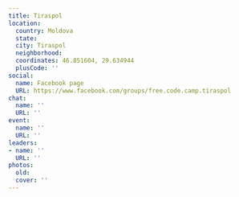 ```yaml
---
title: Tiraspol
location:
  country: Moldova
  state: 
  city: Tiraspol
  neighborhood: 
  coordinates: 46.851604, 29.634944
  plusCode: ''
social:
  name: Facebook page
  URL: https://www.facebook.com/groups/free.code.camp.tiraspol
chat:
  name: ''
  URL: ''
event:
  name: ''
  URL: ''
leaders:
- name: ''
  URL: ''
photos:
  old: 
  cover: ''
---
```

